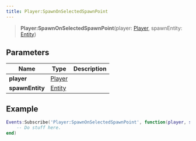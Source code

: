 ```yaml
---
title: Player:SpawnOnSelectedSpawnPoint
---
```


> **Player:SpawnOnSelectedSpawnPoint**(player: [Player](/vext/ref/server/type/player), spawnEntity: [Entity](/vext/ref/shared/type/entity))

## Parameters

| Name | Type | Description |
| ---- | ---- | ----------- |
| **player** | [Player](/vext/ref/server/type/player) |  |
| **spawnEntity** | [Entity](/vext/ref/shared/type/entity) |  |

## Example

```lua
Events:Subscribe('Player:SpawnOnSelectedSpawnPoint', function(player, spawnEntity)
    -- Do stuff here.
end)
```
